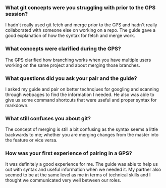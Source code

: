### What git concepts were you struggling with prior to the GPS session?
I hadn't really used git fetch and merge prior to the GPS and hadn't really collaborated with someone else on working on a repo. The guide gave a good explanation of how the syntax for fetch and merge work.

### What concepts were clarified during the GPS?
The GPS clarified how branching works when you have multiple users working on the same project and about merging those branches.

### What questions did you ask your pair and the guide?
I asked my guide and pair on better technqiues for googling and scanning through webpages to find the information I needed. He also was able to give us some command shortcuts that were useful and proper syntax for markdown.

### What still confuses you about git?
The concept of merging is still a bit confusing as the syntax seems a little backwards to me; whether you are merging changes from the master into the feature or vice versa.

### How was your first experience of pairing in a GPS?
It was definitely a good experience for me. The guide was able to help us out with syntax and useful information when we needed it. My partner also seemed to be at the same level as me in terms of technical skills and I thought we communicated very well between our roles.